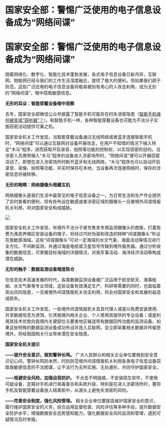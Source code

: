 # 国家安全部：警惕广泛使用的电子信息设备成为“网络间谍”

# 国家安全部：警惕广泛使用的电子信息设备成为“网络间谍”

随着网络化、数字化、智能化技术蓬勃发展，各式电子信息设备日新月异，互联网、物联网已经与我们的工作生活深度融合，提供了极大的便利。但如果我们疏于防范，这些广泛应用的电子信息设备将极易被别有用心的人攻击利用，成为无形的“网络间谍”，暗中窃取敏感信息。

**无形的耳朵：智能穿戴设备暗中观察**

去年，国家安全部微信公众号披露了智能手机可能存在的失泄密隐患（[智能手机缘何被变成“窃听器”？](https://news.qq.com/rain/a/20231012A00W1G00)）。和智能手机一样，各种智能穿戴设备也可能为不法分子实施窃密活动提供可乘之机。

国家安全机关工作发现，当智能穿戴设备通过无线网络或者蓝牙连接智能手机时，“网络间谍”可以通过互联网对设备开展攻击，在用户不知情的情况下植入特定“木马”程序，进而获取开启录音、拍照等功能的控制权，以实现窃密的目的。当涉密人员携带植入“木马”程序的设备进入涉密场所时，“网络间谍”便可以开展窃密活动了。即使在进入涉密场所时断开蓝牙和无线网络，“木马”程序也可以自动开启录音、录像、拍照等功能，并实时保存在本地，当设备再次连接网络时，保存的涉密信息将被转移。

**无形的眼睛：网络摄像头暗藏玄机**

网络摄像头是我们生活中最常见的电子信息设备之一，为日常生活和生产作业提供了实时查看的便利，但有些布设在敏感或者涉密区域的摄像头一旦被境外间谍情报机关利用，将对国家安全构成威胁。

![](https://inews.gtimg.com/om_bt/OItT5ehF4cuIxvhSEyXsNAuVeBI8ppGx8SjeKWHRimvM8AA/1000)

国家安全机关工作发现，有境外不法分子冒充售卖专用监测摄像头的商贩，打着免费为渔民养殖区安装设备的幌子，将经过巧妙伪装和改造的特种“间谍摄像头”布设在我敏感海域。这些“间谍摄像头”可对一定海域的水文气象、海面活动等情况进行全方位、不间断监测，并通过海底电缆或卫星信号传输到境外服务器。通过分析收集的数据信息，可掌握目标海域的详细情况，对我军事活动、海洋经济活动等构成潜在威胁。

**无形的触手：数据监测设备暗度陈仓**

在信息技术高速发展的时代，各类数据监测设备被广泛运用于航空航天、海事船舶、水文气象等专业领域，这些设备有效满足生产、科研等需要的同时，也面临着突出风险隐患，一旦被境外间谍情报机关攻击利用，将会对国家安全和发展利益造成损失。

国家安全机关工作发现，一些境外间谍情报机关及其代理人或是以免费安装使用、共享数据信息为诱饵，引诱我境内相关企业、个人使用其提供的专业设备；或是利用其技术优势向我境内关键部位与要害地区输送带有数据回传功能的监测设备。如果这些特殊的数据监测设备成功布设并连入互联网，会立即采集相关数据并传输至境外，将给我国相关行业带来潜在安全隐患。

**国家安全机关提示**

**——提升安全意识，做到警钟长鸣。**
广大人民群众和相关企业单位要做到安全意识记心间，警钟长鸣防未然，时刻防范境外间谍情报机关利用各类电子信息设备窃取我敏感信息的不法图谋，让不法行为无所实施、无处遁形，共同守护国家安全。

**——规避安全风险，加强自我防护。**
不点击不明链接，不安装陌生软件，不使用可疑设备，定期对手机进行病毒查杀和系统升级，特别是在进入涉密场所时，要将手机及智能穿戴设备放入隔离柜中，从源头上避免失泄密的风险。

**——完善安全制度，强化风险管理。**
相关企业单位要提高维护国家安全的意识，履行维护国家安全的义务，综合运用监督检查、风险评估等多种手段，提升数据安全防护水平，增强数据安全态势感知能力，强化数据安全风险监测和管理，遇到可疑情况及时举报。

